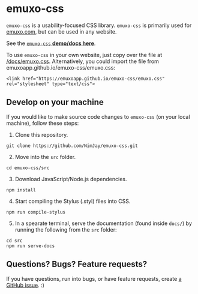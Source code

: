 # emuxo-css

`emuxo-css` is a usability-focused CSS library.
`emuxo-css` is primarily used for [emuxo.com](https://emuxo.com), but can be used in any website.

See the [`emuxo-css` **demo/docs here**](https://nimjay.github.io/emuxo-css/).

To use `emuxo-css` in your own website, just copy over the file at [/docs/emuxo.css](https://github.com/EmuxoApp/emuxo-css/blob/main/docs/emuxo.css).
Alternatively, you could import the file from emuxoapp.github.io/emuxo-css/emuxo.css:
```
<link href="https://emuxoapp.github.io/emuxo-css/emuxo.css" rel="stylesheet" type="text/css">
```

## Develop on your machine

If you would like to make source code changes to `emuxo-css` (on your local machine), follow these steps:

1. Clone this repository.
```
git clone https://github.com/NimJay/emuxo-css.git
```

2. Move into the `src` folder.
```
cd emuxo-css/src
```

3. Download JavaScript/Node.js dependencies.
```
npm install
```

4. Start compiling the Stylus (.styl) files into CSS.
```
npm run compile-stylus
```

5. In a spearate terminal, serve the documentation (found inside `docs/`) by running the following from the `src` folder:
```
cd src
npm run serve-docs
```

## Questions? Bugs? Feature requests?

If you have questions, run into bugs, or have feature requests, create [a GitHub issue](https://github.com/NimJay/emuxo-css/issues/new). :)

